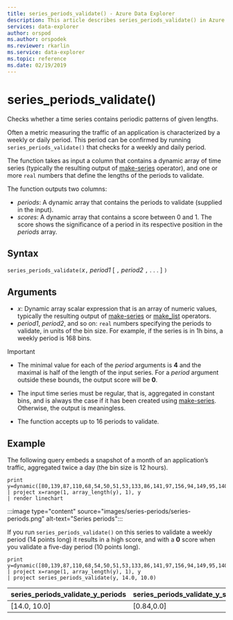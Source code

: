 ```yaml
---
title: series_periods_validate() - Azure Data Explorer
description: This article describes series_periods_validate() in Azure Data Explorer.
services: data-explorer
author: orspod
ms.author: orspodek
ms.reviewer: rkarlin
ms.service: data-explorer
ms.topic: reference
ms.date: 02/19/2019
---
```

# series_periods_validate()

Checks whether a time series contains periodic patterns of given lengths.  

Often a metric measuring the traffic of an application is characterized by a weekly or daily period. This period can be confirmed by running `series_periods_validate()` that checks for a weekly and daily period.

The function takes as input a column that contains a dynamic array of time series (typically the resulting output of [make-series](make-seriesoperator.md) operator), and one or more `real` numbers that define the lengths of the periods to validate.

The function outputs two columns:
* *periods*: A dynamic array that contains the periods to validate (supplied in the input).
* *scores*: A dynamic array that contains a score between 0 and 1. The score shows the significance of a period in its respective position in the *periods* array.

## Syntax

`series_periods_validate(`*x*`,` *period1* [ `,` *period2* `,` . . . ] `)`

## Arguments

* *x*: Dynamic array scalar expression that is an array of numeric values, typically the resulting output of [make-series](make-seriesoperator.md) or [make_list](makelist-aggfunction.md) operators.
* *period1*, *period2*, and so on: `real` numbers specifying the periods to validate, in units of the bin size. For example, if the series is in 1h bins, a weekly period is 168 bins.

> [!IMPORTANT]
> * The minimal value for each of the *period* arguments is **4** and the maximal is half of the length of the input series. For a *period* argument outside these bounds, the output score will be **0**.
>
> * The input time series must be regular, that is, aggregated in constant bins, and is always the case if it has been created using [make-series](make-seriesoperator.md). Otherwise, the output is meaningless.
> 
> * The function accepts up to 16 periods to validate.

## Example

The following query embeds a snapshot of a month of an application’s traffic, aggregated twice a day (the bin size is 12 hours).

<!-- csl: https://help.kusto.windows.net:443/Samples -->
```kusto
print y=dynamic([80,139,87,110,68,54,50,51,53,133,86,141,97,156,94,149,95,140,77,61,50,54,47,133,72,152,94,148,105,162,101,160,87,63,53,55,54,151,103,189,108,183,113,175,113,178,90,71,62,62,65,165,109,181,115,182,121,178,114,170])
| project x=range(1, array_length(y), 1), y  
| render linechart 
```

:::image type="content" source="images/series-periods/series-periods.png" alt-text="Series periods":::

If you run `series_periods_validate()` on this series to validate a weekly period (14 points long) it results in a high score, and with a **0** score when you validate a five-day period (10 points long).

<!-- csl: https://help.kusto.windows.net:443/Samples -->
```kusto
print y=dynamic([80,139,87,110,68,54,50,51,53,133,86,141,97,156,94,149,95,140,77,61,50,54,47,133,72,152,94,148,105,162,101,160,87,63,53,55,54,151,103,189,108,183,113,175,113,178,90,71,62,62,65,165,109,181,115,182,121,178,114,170])
| project x=range(1, array_length(y), 1), y  
| project series_periods_validate(y, 14.0, 10.0)
```

| series\_periods\_validate\_y\_periods  | series\_periods\_validate\_y\_scores |
|-------------|-------------------|
| [14.0, 10.0] | [0.84,0.0]  |
